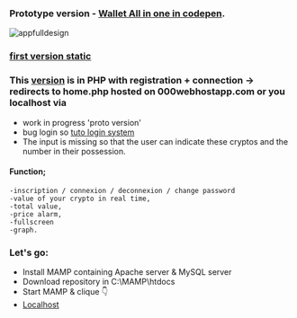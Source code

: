 ###  Prototype version - [Wallet All in one in codepen](https://codepen.io/h-lautre/full/WNLEVrg).

![appfulldesign](https://github.com/berru-g/All-in-one-dashboard/assets/61543927/33e10f14-b9be-4dc7-ab9f-6d416a57778b)

### [first version static](https://github.com/berru-g/All-in-one-dashboard)

### This [version](https://w4llet-all-in-one.000webhostapp.com/) is in PHP with registration + connection -> redirects to home.php hosted on 000webhostapp.com or you localhost via

   - work in progress 'proto version'
   - bug login so [tuto login system](https://www.youtube.com/watch?v=jEgzxXCB9-w&list=LL&index=2)
   - The input is missing so that the user can indicate these cryptos and the number in their possession.

  #### Function; 
    -inscription / connexion / deconnexion / change password
    -value of your crypto in real time, 
    -total value, 
    -price alarm, 
    -fullscreen 
    -graph.

### Let's go:
   - Install MAMP containing Apache server & MySQL server
   - Download repository in C:\MAMP\htdocs
   - Start MAMP & clique 👇
   - [Localhost]( localhost/wallet_allinone/)